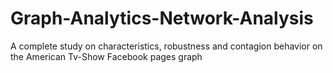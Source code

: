 # Graph-Analytics-Network-Analysis
A complete study on characteristics, robustness and contagion behavior on the American Tv-Show Facebook pages graph
